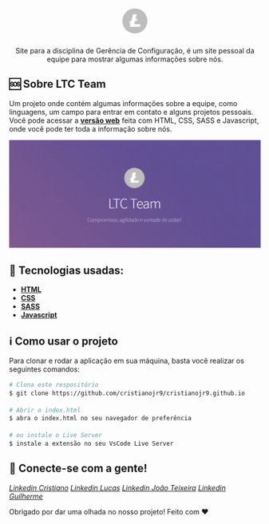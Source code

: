 
<h1 align="center">
    <img src="/images/logo.svg" width="50"/>
</h1>

<p align="center">
Site para a disciplina de Gerência de Configuração, é um site pessoal da equipe para mostrar algumas informações sobre nós.
</p>

🆘 Sobre LTC Team
------------------
Um projeto onde contém algumas informações sobre a equipe, como linguagens, um campo para entrar em contato e alguns projetos pessoais. Você pode acessar a [**versão web**](cristianojr9.github.io/) feita com HTML, CSS, SASS e Javascript, onde você pode ter toda a informação sobre nós.

<img alt="1" src="/images/readme.jpeg">

:wrench: Tecnologias usadas:
----------------------

- [**HTML**](https://pt.wikipedia.org/wiki/HTML)
- [**CSS**](https://pt.wikipedia.org/wiki/Cascading_Style_Sheets)
- [**SASS**](https://sass-lang.com/)
- [**Javascript**](https://pt.wikipedia.org/wiki/JavaScript)

## :information_source: Como usar o projeto
Para clonar e rodar a aplicação em sua máquina, basta você realizar os seguintes comandos:

```bash
# Clona este respositório
$ git clone https://github.com/cristianojr9/cristianojr9.github.io

# Abrir o index.html
$ abra o index.html no seu navegador de preferência 

# ou instale o Live Server
$ instale a extensão no seu VsCode Live Server
```

:speech_balloon: Conecte-se com a gente!
----------

[*Linkedin Cristiano*](https://www.linkedin.com/in/cristianojr9/)
[*Linkedin Lucas*](https://www.linkedin.com/in/lucas-do-nascimento-diniz-137aa21a7/)
[*Linkedin João Teixeira*](https://www.linkedin.com/in/jo%C3%A3o-teixeira-614760156/)
[*Linkedin Guilherme*](https://www.linkedin.com/in/guilhermerodriguess/)

Obrigado por dar uma olhada no nosso projeto! Feito com ♥

